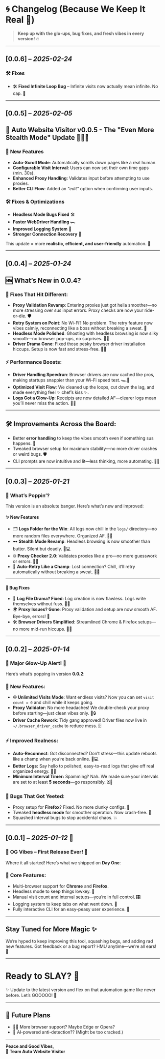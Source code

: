 # 🌀 Changelog (Because We Keep It Real 💯) 

> **Keep up with the glo-ups, bug fixes, and fresh vibes in every version!** 🔥

---

## **[0.0.6]** – *2025-02-24*  

### 🛠 **Fixes**   

- 🛠️ **Fixed Infinite Loop Bug** – Infinite visits now actually mean infinite. No cap. 🔄  

---

## **[0.0.5]** – *2025-02-05* 

## 🚀 Auto Website Visitor v0.0.5 - The "Even More Stealth Mode" Update 🕵️‍♂️✨

### 🚀 **New Features**  
- **Auto-Scroll Mode**: Automatically scrolls down pages like a real human.  
- **Configurable Visit Interval**: Users can now set their own time gaps (min. 30s).  
- **Enhanced Proxy Handling**: Validates input before attempting to use proxies.  
- **Better CLI Flow**: Added an *"edit"* option when confirming user inputs.  

### 🛠 **Fixes & Optimizations**  
- **Headless Mode Bugs Fixed** 🛠️  
- **Faster WebDriver Handling** 🏎️  
- **Improved Logging System** 📝  
- **Stronger Connection Recovery** 🔄  

This update = more **realistic, efficient, and user-friendly** automation. 🚀  

---

## **[0.0.4]** – *2025-01-24*

## 🆕 **What’s New in 0.0.4?**

### 🔧 **Fixes That Hit Different**:
- **Proxy Validation Revamp**: Entering proxies just got hella smoother—no more stressing over sus input errors. Proxy checks are now your ride-or-die. 🛡️
- **Retry System on Point**: No Wi-Fi? No problem. The retry feature now vibes calmly, reconnecting like a boss without breaking a sweat. 🔄
- **Headless Mode Polished**: Ghosting with headless browsing is now silky smooth—no browser pop-ups, no surprises. 🐱‍👤
- **Driver Drama Gone**: Fixed those pesky browser driver installation hiccups. Setup is now fast and stress-free. 🚗💨

### ⚡ **Performance Boosts**:
- **Driver Handling Speedrun**: Browser drivers are now cached like pros, making startups snappier than your Wi-Fi speed test. 🏎️💨
- **Optimized Visit Flow**: We cleaned up the loops, cut down the lag, and made everything feel ✨ chef’s kiss ✨.
- **Logs Got a Glow-Up**: Receipts are now detailed AF—clearer logs mean you’ll never miss the action. 📜✨

---

## 🛠️ **Improvements Across the Board**:
- Better **error handling** to keep the vibes smooth even if something sus happens. 🚨
- Tweaked browser setup for maximum stability—no more driver crashes or weird bugs. 🛡️
- CLI prompts are now intuitive and lit—less thinking, more automating. 🧠✨

---

## **[0.0.3]** – *2025-01-21*

### 🚀 **What’s Poppin’?**  
This version is an absolute banger. Here’s what’s new and improved:  

#### **✨ New Features**  
- 🗂️ **Logs Folder for the Win**: All logs now chill in the `logs/` directory—no more random files everywhere. Organized AF. 🧹📁  
- 🕶️ **Stealth Mode Revamp**: Headless browsing is now smoother than butter. Silent but deadly. 👻💻  
- 🌐 **Proxy Checker 2.0**: Validates proxies like a pro—no more guesswork or errors. 💼✅  
- 🔄 **Auto-Retry Like a Champ**: Lost connection? Chill, it’ll retry automatically without breaking a sweat. 💪🌈  

---

#### 🐛 **Bug Fixes**  
- 📜 **Log File Drama? Fixed**: Log creation is now flawless. Logs write themselves without fuss. 📝✨  
- 🌍 **Proxy Issues? Gone**: Proxy validation and setup are now smooth AF. Bye-bye, errors! 🖖  
- 🛠️ **Browser Drivers Simplified**: Streamlined Chrome & Firefox setups—no more mid-run hiccups. 🚗✨  

---

## **[0.0.2]** – *2025-01-14*  

### 🎉 **Major Glow-Up Alert!** 🚀  
Here’s what’s popping in version **0.0.2**:  

### 🌟 **New Features:**  
- **♾️ Unlimited Visits Mode**: Want endless visits? Now you can set `visit count = 0` and chill while it keeps going.  
- **Proxy Validator**: No more headaches! We double-check your proxy before starting—just clean vibes only. 🧹🔒  
- **Driver Cache Rework**: Tidy gang approved! Driver files now live in `~/.browser_driver_cache` to reduce mess. 🗄️  

### ⚡ **Improved Realness:**  
- **Auto-Reconnect**: Got disconnected? Don’t stress—this update reboots like a champ when you’re back online. 🔄💻  
- **Better Logs:** Say hello to polished, easy-to-read logs that give off real organized energy. 📝✨  
- **Minimum Interval Timer:** Spamming? Nah. We made sure your intervals are set to at least **5 seconds**—go responsibly. ⏳🛑  

### 🐛 **Bugs That Got Yeeted:**  
- Proxy setup for **Firefox**? Fixed. No more clunky configs. 🦊  
- Tweaked **headless mode** for smoother operation. Now crash-free. 👻  
- Squashed interval bugs to stop accidental chaos. 💥  

---

## **[0.0.1]** – *2025-01-12* 🎉  

### 🌟 **OG Vibes – First Release Ever!** 🎊  
Where it all started! Here’s what we shipped on **Day One**:  

### 💎 **Core Features:**  
- Multi-browser support for **Chrome** and **Firefox**.  
- Headless mode to keep things lowkey. 🤫  
- Manual visit count and interval setups—you’re in full control. 🎛️  
- Logging system to keep tabs on what went down. 📝  
- Fully interactive CLI for an easy-peasy user experience. 🙌  

---

## **Stay Tuned for More Magic** ✨  

We’re hyped to keep improving this tool, squashing bugs, and adding rad new features. Got feedback or a bug report? HMU anytime—we’re all ears! 💌  

---

# Ready to SLAY? 🤙

✨ Update to the latest version and flex on that automation game like never before. Let’s GOOOOO! 🚀

---

## 🎯 Future Plans
- 🏴‍☠️ More browser support? Maybe Edge or Opera?  
- 🤯 AI-powered anti-detection?? (Might be too cracked.)  

----

**Peace and Good Vibes,**  
💖 **Team Auto Website Visitor**  
